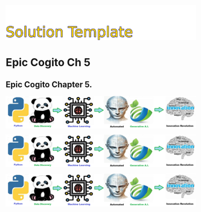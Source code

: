 ![Image image_filename](solution_sign.png)
    
# Epic Cogito Ch 5 

## Epic Cogito Chapter 5.

    
![Solution](code.png)

    


![Solution](code.png)

    
![Solution](code.png)

    
